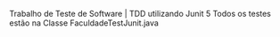 Trabalho de Teste de Software | TDD utilizando Junit 5
Todos os testes estão na Classe FaculdadeTestJunit.java
